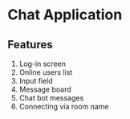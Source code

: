# Chat Application

## Features

1. Log-in screen
2. Online users list
3. Input field
4. Message board
5. Chat bot messages
6. Connecting via room name
